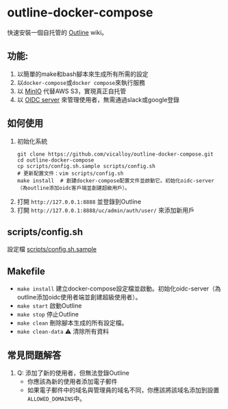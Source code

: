 # outline-docker-compose

快速安裝一個自托管的 [Outline](https://github.com/outline/outline) wiki。

## 功能:

1. 以簡單的make和bash腳本來生成所有所需的設定
1. 以`docker-compose`或`docker compose`來執行服務
1. 以 [MinIO](https://github.com/minio/minio) 代替AWS S3，實現真正自托管
1. 以 [OIDC server](https://github.com/vicalloy/oidc-server) 來管理使用者，無需通過slack或google登錄

## 如何使用

1. 初始化系統
    ```
    git clone https://github.com/vicalloy/outline-docker-compose.git
    cd outline-docker-compose
    cp scripts/config.sh.sample scripts/config.sh
    # 更新配置文件：vim scripts/config.sh
    make install  # 創建docker-compose配置文件並啟動它。初始化oidc-server（為outline添加oidc客戶端並創建超級用戶）。
    ```
1. 打開 `http://127.0.0.1:8888` 並登錄到Outline
1. 打開 `http://127.0.0.1:8888/uc/admin/auth/user/` 來添加新用戶

## scripts/config.sh

設定檔 [scripts/config.sh.sample](scripts/config.sh.sample)

## Makefile

- `make install` 建立docker-compose設定檔並啟動。初始化oidc-server（為outline添加oidc使用者端並創建超級使用者）。
- `make start` 啟動Outline
- `make stop` 停止Outline
- `make clean` 刪除腳本生成的所有設定檔。
- `make clean-data` ⚠️ 清除所有資料


## 常見問題解答

1. Q: 添加了新的使用者，但無法登錄Outline
    - 你應該為新的使用者添加電子郵件
    - 如果電子郵件中的域名與管理員的域名不同，你應該將該域名添加到設置`ALLOWED_DOMAINS`中。
